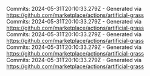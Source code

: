 Commits: 2024-05-31T20:10:33.279Z - Generated via https://github.com/marketplace/actions/artificial-grass
<br>
Commits: 2024-05-31T20:10:33.279Z - Generated via https://github.com/marketplace/actions/artificial-grass
<br>
Commits: 2024-05-31T20:10:33.279Z - Generated via https://github.com/marketplace/actions/artificial-grass
<br>
Commits: 2024-05-31T20:10:33.279Z - Generated via https://github.com/marketplace/actions/artificial-grass
<br>
Commits: 2024-05-31T20:10:33.279Z - Generated via https://github.com/marketplace/actions/artificial-grass
<br>

